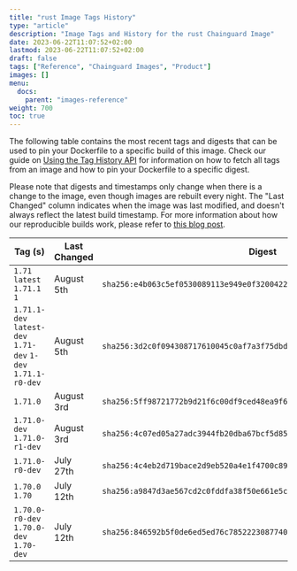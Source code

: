 ```yaml
---
title: "rust Image Tags History"
type: "article"
description: "Image Tags and History for the rust Chainguard Image"
date: 2023-06-22T11:07:52+02:00
lastmod: 2023-06-22T11:07:52+02:00
draft: false
tags: ["Reference", "Chainguard Images", "Product"]
images: []
menu:
  docs:
    parent: "images-reference"
weight: 700
toc: true
---
```


The following table contains the most recent tags and digests that can be used to pin your Dockerfile to a specific build of this image. Check our guide on [Using the Tag History API](/chainguard/chainguard-images/using-the-tag-history-api/) for information on how to fetch all tags from an image and how to pin your Dockerfile to a specific digest.

Please note that digests and timestamps only change when there is a change to the image, even though images are rebuilt every night. The "Last Changed" column indicates when the image was last modified, and doesn't always reflect the latest build timestamp. For more information about how our reproducible builds work, please refer to [this blog post](https://www.chainguard.dev/unchained/reproducing-chainguards-reproducible-image-builds).

| Tag (s)                                                       | Last Changed | Digest                                                                    |
|---------------------------------------------------------------|--------------|---------------------------------------------------------------------------|
|  `1.71` `latest` `1.71.1` `1`                                 | August 5th   | `sha256:e4b063c5ef0530089113e949e0f32004226529e41a0571286f04397f16ed4fdb` |
|  `1.71.1-dev` `latest-dev` `1.71-dev` `1-dev` `1.71.1-r0-dev` | August 5th   | `sha256:3d2c0f094308717610045c0af7a3f75dbd243519b8b1924bb01e7d7dcc8f42e4` |
|  `1.71.0`                                                     | August 3rd   | `sha256:5ff98721772b9d21f6c00df9ced48ea9f669a623be8a5230654c26ce5d4e6b55` |
|  `1.71.0-dev` `1.71.0-r1-dev`                                 | August 3rd   | `sha256:4c07ed05a27adc3944fb20dba67bcf5d858707196a818cb8b0cb33af25c493df` |
|  `1.71.0-r0-dev`                                              | July 27th    | `sha256:4c4eb2d719bace2d9eb520a4e1f4700c89a230be1ab8e200e8bce8f0465ed788` |
|  `1.70.0` `1.70`                                              | July 12th    | `sha256:a9847d3ae567cd2c0fddfa38f50e661e5c3a757a268a665b9826ac47a99944a1` |
|  `1.70.0-r0-dev` `1.70.0-dev` `1.70-dev`                      | July 12th    | `sha256:846592b5f0de6ed5ed76c785222308774007664a69e01c4318611ce19acd88e5` |
